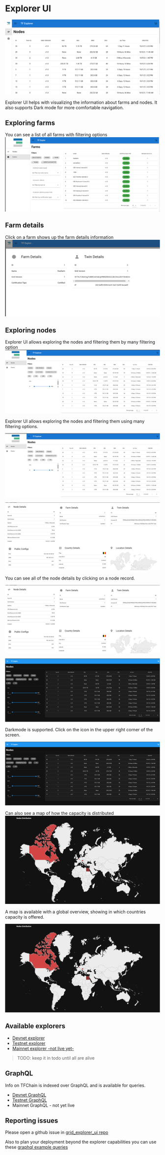 # Explorer UI

![explorer0](img/explorer0.png)

Explorer UI helps with visualizing the information about farms and nodes. It also supports Dark mode for more comfortable navigation.

## Exploring farms
You can see a list of all farms with filtering options
![explorer_farms](img/explorer_farms.png)

## Farm details
Click on a farm shows up the farm details information
![explorer_farm_details](img/explorer_farm_details.png)

## Exploring nodes
Explorer UI allows exploring the nodes and filtering them by many filtering option 
![exporer_nodes](img/explorer_nodes.png)

Explorer UI allows exploring the nodes and filtering them using many filtering options.
 
![exporer_nodes](img/explorer_nodes.png)

![explorer_node_details](img/explorer_node_details.png)

You can see all of the node details by clicking on a node record.

![explorer_node_details](img/explorer_node_details.png)

![explorer_darkmode](img/explorer_darkmode.png)

Darkmode is supported. Click on the icon in the upper right corner of the screen. 

![explorer_darkmode](img/explorer_darkmode.png)

Can also see a map of how the capacity is distributed
![capacity_distribution](img/explorer_nodes_distribution.png)

A map is available with a global overview, showing in which countries capacity is offered. 

![capacity_distribution](img/explorer_nodes_distribution.png)

## Available explorers
- [Devnet explorer](https://explorer.dev.grid.tf)
- [Testnet explorer](https://explorer.test.grid.tf)
- [Mainnet explorer -not live yet-](https://explorer.grid.tf)

> TODO: keep it in todo until all are alive

## GraphQL
Info on TFChain is indexed over GraphQL and is available for queries. 
- [Devnet GraphQL](https://graphql.dev.grid.tf/graphql)
- [Testnet GraphQL](https://graphql.test.grid.tf/graphql)
- Mainnet GraphQL - not yet live

## Reporting issues
Please open a github issue in [grid_explorer_ui repo](https://github.com/threefoldtech/grid_explorer_ui)


Also to plan your deployment beyond the explorer capabilities you can use these [graphql example queries](explorer_graphql_examples)
